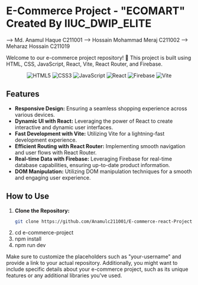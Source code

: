 # E-Commerce Project - "ECOMART" Created By IIUC_DWIP_ELITE
--> Md. Anamul Haque C211001
--> Hossain Mohammad Meraj C211002
--> Meharaz Hossain C211019

Welcome to our e-commerce project repository! 🚀 This project is built using HTML, CSS, JavaScript, React, Vite, React Router, and Firebase.
<div align="center">
  <img src="https://img.icons8.com/color/48/000000/html-5.png" alt="HTML5" title="HTML5"/>
  <img src="https://img.icons8.com/color/48/000000/css3.png" alt="CSS3" title="CSS3"/>
  <img src="https://img.icons8.com/color/48/000000/javascript.png" alt="JavaScript" title="JavaScript"/>
  <img src="https://img.icons8.com/office/48/000000/react.png" alt="React" title="React"/>
  <img src="https://img.icons8.com/color/48/000000/firebase.png" alt="Firebase" title="Firebase"/>
  <img src="https://img.icons8.com/color/48/000000/vite.png" alt="Vite" title="Vite"/>
</div>

## Features

- **Responsive Design:** Ensuring a seamless shopping experience across various devices.
- **Dynamic UI with React:** Leveraging the power of React to create interactive and dynamic user interfaces.
- **Fast Development with Vite:** Utilizing Vite for a lightning-fast development experience.
- **Efficient Routing with React Router:** Implementing smooth navigation and user flows with React Router.
- **Real-time Data with Firebase:** Leveraging Firebase for real-time database capabilities, ensuring up-to-date product information.
- **DOM Manipulation:** Utilizing DOM manipulation techniques for a smooth and engaging user experience.

## How to Use
1. **Clone the Repository:**
   ```bash
   git clone https://github.com/Anamulc211001/E-commerce-react-Project.git
2. cd e-commerce-project
3. npm install
4. npm run dev

Make sure to customize the placeholders such as "your-username" and provide a link to your actual repository. Additionally, you might want to include specific details about your e-commerce project, such as its unique features or any additional libraries you've used.
